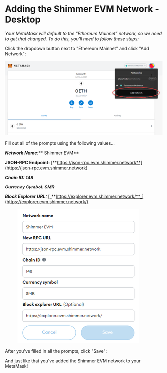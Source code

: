 # Adding the Shimmer EVM Network - Desktop

_Your MetaMask will default to the "Ethereum Mainnet" network, so we need to get that changed. To do this, you'll need to follow these steps:_



Click the dropdown button next to "Ethereum Mainnet" and click "Add Network":

![](<../../../.gitbook/assets/image (16) (1) (1) (1).png>)

Fill out all of the prompts using the following values...

_**Network Name:**_** Shimmer EVM**

**JSON-RPC Endpoint:** [**https://json-rpc.evm.shimmer.network**](https://json-rpc.evm.shimmer.network)

_**Chain ID: 148**_

_**Currency Symbol: SMR**_

_**Block Explorer URL:**_ [_**https://explorer.evm.shimmer.network/**_](https://explorer.evm.shimmer.network/)

<figure><img src="../../../.gitbook/assets/image (9).png" alt=""><figcaption></figcaption></figure>

After you've filled in all the prompts, click "Save":

And just like that you've added the Shimmer EVM network to your MetaMask!


